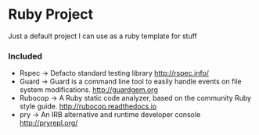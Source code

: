 # Ruby Project

Just a default project I can use as a ruby template for stuff  


### Included
* Rspec -> Defacto standard testing library http://rspec.info/
* Guard -> Guard is a command line tool to easily handle events on file system modifications. http://guardgem.org
* Rubocop -> A Ruby static code analyzer, based on the community Ruby style guide. http://rubocop.readthedocs.io  
* pry -> An IRB alternative and runtime developer console http://pryrepl.org/
